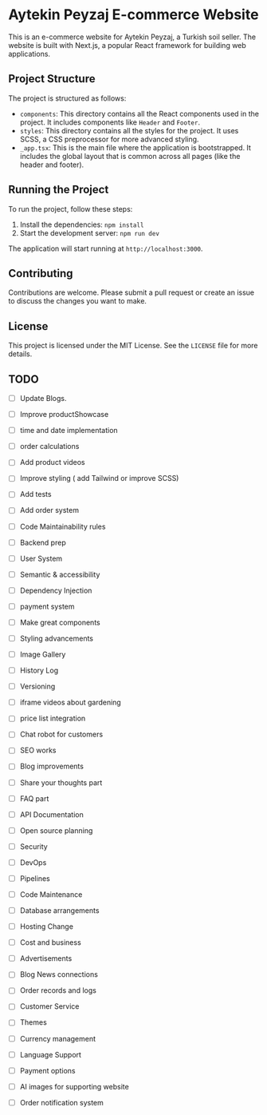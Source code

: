 # Aytekin Peyzaj E-commerce Website

This is an e-commerce website for Aytekin Peyzaj, a Turkish soil seller. The website is built with Next.js, a popular React framework for building web applications.

## Project Structure

The project is structured as follows:

- `components`: This directory contains all the React components used in the project. It includes components like `Header` and `Footer`.
- `styles`: This directory contains all the styles for the project. It uses SCSS, a CSS preprocessor for more advanced styling.
- `_app.tsx`: This is the main file where the application is bootstrapped. It includes the global layout that is common across all pages (like the header and footer).

## Running the Project

To run the project, follow these steps:

1. Install the dependencies: `npm install`
2. Start the development server: `npm run dev`

The application will start running at `http://localhost:3000`.

## Contributing

Contributions are welcome. Please submit a pull request or create an issue to discuss the changes you want to make.

## License

This project is licensed under the MIT License. See the `LICENSE` file for more details.

## TODO

- [ ] Update Blogs.
- [ ] Improve productShowcase
- [ ] time and date implementation
- [ ] order calculations
- [ ] Add product videos
- [ ] Improve styling ( add Tailwind or improve SCSS)
- [ ] Add tests
- [ ] Add order system
- [ ] Code Maintainability rules
- [ ] Backend prep
- [ ] User System
- [ ] Semantic & accessibility
- [ ] Dependency Injection
- [ ] payment system
- [ ] Make great components
- [ ] Styling advancements
- [ ] Image Gallery
- [ ] History Log
- [ ] Versioning
- [ ] iframe videos about gardening
- [ ] price list integration
- [ ] Chat robot for customers
- [ ] SEO works
- [ ] Blog improvements
- [ ] Share your thoughts part
- [ ] FAQ part
- [ ] API Documentation
- [ ] Open source planning
- [ ] Security
- [ ] DevOps
- [ ] Pipelines
- [ ] Code Maintenance
- [ ] Database arrangements
- [ ] Hosting Change
- [ ] Cost and business
- [ ] Advertisements
- [ ] Blog News connections
- [ ] Order records and logs
- [ ] Customer Service
- [ ] Themes
- [ ] Currency management
- [ ] Language Support
- [ ] Payment options
- [ ] AI images for supporting website
- [ ] Order notification system
  
